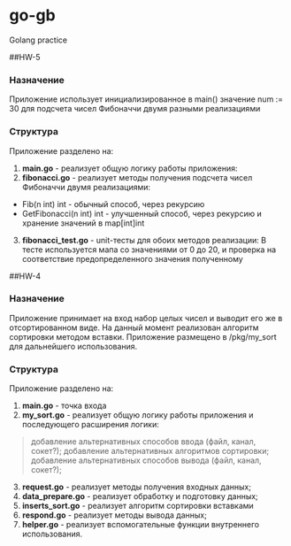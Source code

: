 # go-gb
Golang practice

##HW-5
### Назначение
Приложение использует инициализированное в main() значение num := 30 для подсчета чисел Фибоначчи двумя разными реализациями

### Структура
Приложение разделено на:
1. **main.go** - реализует общую логику работы приложения:
2. **fibonacci.go** - реализует методы получения подсчета чисел Фибоначчи двумя реализациями:
- Fib(n int) int - обычный способ, через рекурсию
- GetFibonacci(n int) int - улучшенный способ, через рекурсию и хранение значений в map[int]int
3. **fibonacci_test.go** - unit-тесты для обоих методов реализации:
В тесте используется мапа со значениями от 0 до 20, и проверка на соответствие предопределенного значения полученному 

##HW-4
### Назначение
Приложение принимает на вход набор целых чисел и выводит его же в отсортированном виде. На данный момент реализован алгоритм сортировки методом вставки.
Приложение размещено в /pkg/my_sort для дальнейшего использования.

### Структура
Приложение разделено на:
1. **main.go** - точка входа 
2. **my_sort.go** - реализует общую логику работы приложения и последующего расширения логики: 
> добавление альтернативных способов ввода (файл, канал, сокет?);
> добавление альтернативных алгоритмов сортировки;
> добавление альтернативных способов вывода (файл, канал, сокет?);

3. **request.go** - реализует методы получения входных данных;
4. **data_prepare.go** - реализует обработку и подготовку данных;
5. **inserts_sort.go** - реализует алгоритм сортировки вставками
6. **respond.go** - реализует методы вывода данных;
7. **helper.go** - реализует вспомогательные функции внутреннего использования.

